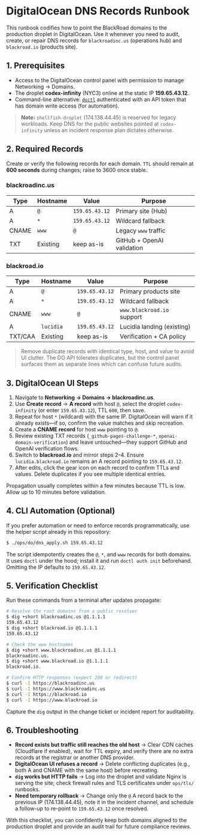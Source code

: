 # DigitalOcean DNS Records Runbook

This runbook codifies how to point the BlackRoad domains to the production droplet in DigitalOcean.
Use it whenever you need to audit, create, or repair DNS records for `blackroadinc.us` (operations
hub) and `blackroad.io` (products site).

## 1. Prerequisites

- Access to the DigitalOcean control panel with permission to manage Networking → Domains.
- The droplet **codex-infinity** (NYC3) online at the static IP **159.65.43.12**.
- Command-line alternative: [`doctl`](https://docs.digitalocean.com/reference/doctl/how-to/install/)
  authenticated with an API token that has domain write access (for automation).

> **Note:** `shellfish-droplet` (174.138.44.45) is reserved for legacy workloads. Keep DNS for the
> public websites pointed at `codex-infinity` unless an incident response plan dictates otherwise.

## 2. Required Records

Create or verify the following records for each domain. `TTL` should remain at **600 seconds** during
changes; raise to 3600 once stable.

### blackroadinc.us

| Type | Hostname | Value              | Purpose                    |
|------|----------|--------------------|----------------------------|
| A    | `@`      | `159.65.43.12`     | Primary site (Hub)         |
| A    | `*`      | `159.65.43.12`     | Wildcard fallback          |
| CNAME| `www`    | `@`                | Legacy `www` traffic       |
| TXT  | Existing | keep as-is         | GitHub + OpenAI validation |

### blackroad.io

| Type | Hostname | Value              | Purpose                       |
|------|----------|--------------------|-------------------------------|
| A    | `@`      | `159.65.43.12`     | Primary products site        |
| A    | `*`      | `159.65.43.12`     | Wildcard fallback            |
| CNAME| `www`    | `@`                | `www.blackroad.io` support   |
| A    | `lucidia`| `159.65.43.12`     | Lucidia landing (existing)   |
| TXT/CAA| Existing| keep as-is        | Verification + CA policy     |

> Remove duplicate records with identical type, host, and value to avoid UI clutter. The DO API
> tolerates duplicates, but the control panel surfaces them as separate lines which can confuse
> future audits.

## 3. DigitalOcean UI Steps

1. Navigate to **Networking → Domains → blackroadinc.us**.
2. Use **Create record** → **A record** with host `@`, select the droplet `codex-infinity` (or enter
   `159.65.43.12`), TTL `600`, then save.
3. Repeat for host `*` (wildcard) with the same IP. DigitalOcean will warn if it already exists—if so,
   confirm the value matches and skip recreation.
4. Create a **CNAME record** for host `www` pointing to `@`.
5. Review existing TXT records (`_github-pages-challenge-*`, `openai-domain-verification`) and leave
   untouched—they support GitHub and OpenAI verification flows.
6. Switch to **blackroad.io** and mirror steps 2–4. Ensure `lucidia.blackroad.io` remains an A record
   pointing to `159.65.43.12`.
7. After edits, click the gear icon on each record to confirm TTLs and values. Delete duplicates if you
   see multiple identical entries.

Propagation usually completes within a few minutes because TTL is low. Allow up to 10 minutes before
validation.

## 4. CLI Automation (Optional)

If you prefer automation or need to enforce records programmatically, use the helper script already in
this repository:

```bash
$ ./ops/do/dns_apply.sh 159.65.43.12
```

The script idempotently creates the `@`, `*`, and `www` records for both domains. It uses `doctl` under
 the hood; install it and run `doctl auth init` beforehand. Omitting the IP defaults to `159.65.43.12`.

## 5. Verification Checklist

Run these commands from a terminal after updates propagate:

```bash
# Resolve the root domains from a public resolver
$ dig +short blackroadinc.us @1.1.1.1
159.65.43.12
$ dig +short blackroad.io @1.1.1.1
159.65.43.12

# Check the www hostnames
$ dig +short www.blackroadinc.us @1.1.1.1
blackroadinc.us.
$ dig +short www.blackroad.io @1.1.1.1
blackroad.io.

# Confirm HTTP responses (expect 200 or redirect)
$ curl -I https://blackroadinc.us
$ curl -I https://www.blackroadinc.us
$ curl -I https://blackroad.io
$ curl -I https://www.blackroad.io
```

Capture the `dig` output in the change ticket or incident report for auditability.

## 6. Troubleshooting

- **Record exists but traffic still reaches the old host** → Clear CDN caches (Cloudflare if enabled),
  wait for TTL expiry, and verify there are no extra records at the registrar or another DNS provider.
- **DigitalOcean UI refuses a record** → Delete conflicting duplicates (e.g., both A and CNAME with the
  same host) before recreating.
- **`dig` works but HTTP fails** → Log into the droplet and validate Nginx is serving the site; check
  firewall rules and TLS certificates under `ops/tls/` runbooks.
- **Need temporary rollback** → Change only the `@` A record back to the previous IP (174.138.44.45),
  note it in the incident channel, and schedule a follow-up to re-point to `159.65.43.12` once resolved.

With this checklist, you can confidently keep both domains aligned to the production droplet and provide
an audit trail for future compliance reviews.
